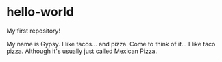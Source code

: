 # hello-world
My first repository!

My name is Gypsy. I like tacos... and pizza. 
Come to think of it... I like taco pizza. Although it's usually just called Mexican Pizza.
